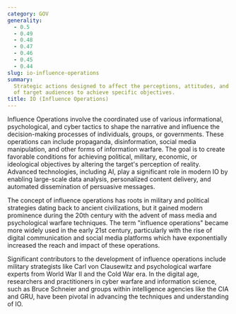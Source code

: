 ```yaml
---
category: GOV
generality:
  - 0.5
  - 0.49
  - 0.48
  - 0.47
  - 0.46
  - 0.45
  - 0.44
slug: io-influence-operations
summary:
  Strategic actions designed to affect the perceptions, attitudes, and behaviors
  of target audiences to achieve specific objectives.
title: IO (Influence Operations)
---
```


Influence Operations involve the coordinated use of various informational, psychological, and cyber tactics to shape the narrative and influence the decision-making processes of individuals, groups, or governments. These operations can include propaganda, disinformation, social media manipulation, and other forms of information warfare. The goal is to create favorable conditions for achieving political, military, economic, or ideological objectives by altering the target's perception of reality. Advanced technologies, including AI, play a significant role in modern IO by enabling large-scale data analysis, personalized content delivery, and automated dissemination of persuasive messages.

The concept of influence operations has roots in military and political strategies dating back to ancient civilizations, but it gained modern prominence during the 20th century with the advent of mass media and psychological warfare techniques. The term "influence operations" became more widely used in the early 21st century, particularly with the rise of digital communication and social media platforms which have exponentially increased the reach and impact of these operations.

Significant contributors to the development of influence operations include military strategists like Carl von Clausewitz and psychological warfare experts from World War II and the Cold War era. In the digital age, researchers and practitioners in cyber warfare and information science, such as Bruce Schneier and groups within intelligence agencies like the CIA and GRU, have been pivotal in advancing the techniques and understanding of IO.
